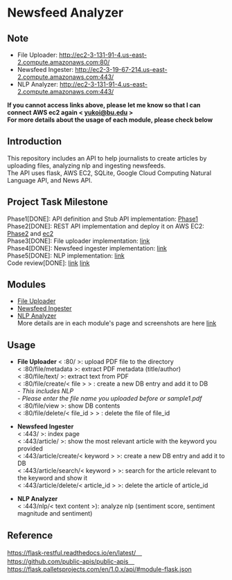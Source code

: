 # Newsfeed Analyzer
## __Note__
- File Uploader: http://ec2-3-131-91-4.us-east-2.compute.amazonaws.com:80/ <br/>
- Newsfeed Ingester: http://ec2-3-19-67-214.us-east-2.compute.amazonaws.com:443/ <br/>
- NLP Analyzer: http://ec2-3-131-91-4.us-east-2.compute.amazonaws.com:443/ <br/>
  
__If you cannot access links above, please let me know so that I can connect AWS ec2 again < yukoi@bu.edu >__ <br/>
__For more details about the usage of each module, please check below__ <br/>

## Introduction 
This repository includes an API to help journalists to create articles by uploading files, analyzing nlp and ingesting newsfeeds. <br/>
The API uses flask, AWS EC2, SQLite, Google Cloud Computing Natural Language API, and News API. 

## Project Task Milestone
Phase1[DONE]: API definition and Stub API implementation: [Phase1](https://github.com/BUEC500C1/news-analyzer-YukoIshikawa/tree/master/Phase1_StubAPI)<br>
Phase2[DONE]: REST API implementation and deploy it on AWS EC2: [Phase2](https://github.com/BUEC500C1/news-analyzer-YukoIshikawa/tree/master/Phase2_RestAPI) and [ec2](http://ec2-3-17-151-213.us-east-2.compute.amazonaws.com:443/)<br>
Phase3[DONE]: File uploader implementation: [link](https://github.com/BUEC500C1/news-analyzer-YukoIshikawa/tree/master/News_Feed_Analyzer/file_uploader)<br>
Phase4[DONE]: Newsfeed ingester implementation: [link](https://github.com/BUEC500C1/news-analyzer-YukoIshikawa/tree/master/News_Feed_Analyzer/newsfeed_ingester) <br>
Phase5[DONE]: NLP implementation: [link](https://github.com/BUEC500C1/news-analyzer-YukoIshikawa/tree/master/News_Feed_Analyzer/nlp_analyzer) <br>
Code review[DONE]: [link](https://github.com/BUEC500C1/news-analyzer-dongfang98/issues/4) [link](https://github.com/BUEC500C1/news-analyzer-YukoIshikawa/issues)<br>

## Modules
- [File Uploader](https://github.com/BUEC500C1/news-analyzer-YukoIshikawa/tree/master/News_Feed_Analyzer/file_uploader)
- [Newsfeed Ingester](https://github.com/BUEC500C1/news-analyzer-YukoIshikawa/tree/master/News_Feed_Analyzer/newsfeed_ingester)
- [NLP Analyzer](https://github.com/BUEC500C1/news-analyzer-YukoIshikawa/tree/master/News_Feed_Analyzer/nlp_analyzer) <br>
More details are in each module's page and screenshots are here [link](https://github.com/BUEC500C1/news-analyzer-YukoIshikawa/tree/master/screenshots)

## Usage
- __File Uploader__
< :80/ >: upload PDF file to the directory  
< :80/file/metadata >: extract PDF metadata (title/author)  
< :80/file/text/ >: extract text from PDF  
< :80/file/create/< file > > : create a new DB entry and add it to DB  
      - *This includes NLP*  
      - *Please enter the file name you uploaded before or sample1.pdf*  
< :80/file/view >: show DB contents  
< :80/file/delete/< file_id > > : delete the file of file_id  
  
- __Newsfeed Ingester__  
< :443/ >: index page  
< :443/article/ >: show the most relevant article with the keyword you provided  
< :443/article/create/< keyword > >: create a new DB entry and add it to DB  
< :443/article/search/< keyword > >: search for the article relevant to the keyword and show it  
< :443/article/delete/< article_id > >: delete the article of article_id  
  
- __NLP Analyzer__  
< :443/nlp/< text content >): analyze nlp (sentiment score, sentiment magnitude and sentiment)

##  Reference 
https://flask-restful.readthedocs.io/en/latest/　<br>
https://github.com/public-apis/public-apis　<br>
https://flask.palletsprojects.com/en/1.0.x/api/#module-flask.json <br>
